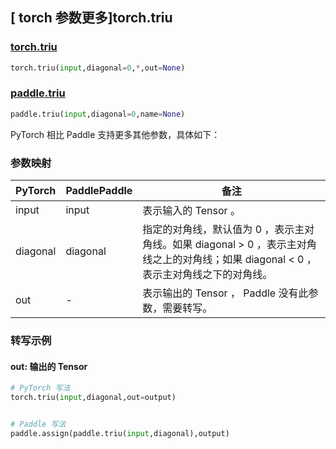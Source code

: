 ## [ torch 参数更多]torch.triu

### [torch.triu](https://pytorch.org/docs/stable/generated/torch.triu.html?highlight=triu#torch.triu)

```python
torch.triu(input,diagonal=0,*,out=None)
```

### [paddle.triu](https://www.paddlepaddle.org.cn/documentation/docs/zh/develop/api/paddle/triu_cn.html)

```python
paddle.triu(input,diagonal=0,name=None)
```

PyTorch 相比 Paddle 支持更多其他参数，具体如下：

### 参数映射
| PyTorch | PaddlePaddle | 备注 |
| ------- | ------- | ------- |
| input | input | 表示输入的 Tensor 。 |
| diagonal | diagonal | 指定的对角线，默认值为 0 ，表示主对角线。如果 diagonal > 0 ，表示主对角线之上的对角线；如果 diagonal < 0 ，表示主对角线之下的对角线。 |
| out | - | 表示输出的 Tensor ， Paddle 没有此参数，需要转写。 |

### 转写示例

#### out: 输出的 Tensor

```python
# PyTorch 写法
torch.triu(input,diagonal,out=output)


# Paddle 写法
paddle.assign(paddle.triu(input,diagonal),output)
```
